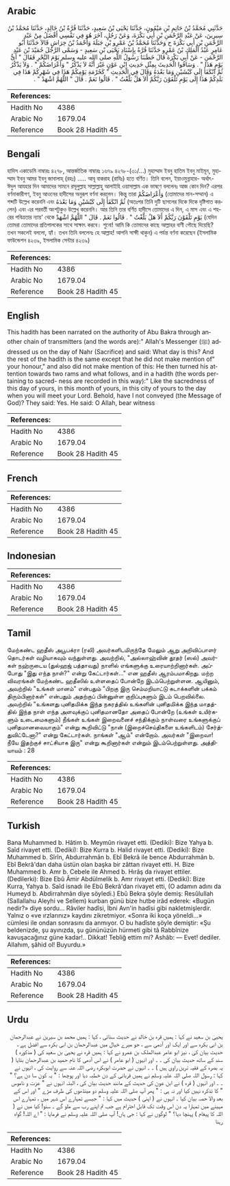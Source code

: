 ## Arabic


<div dir="rtl" lang="ar" style={{fontSize:'larger',backgroundColor:'#f8f9fa',padding:20}}>
حَدَّثَنِي مُحَمَّدُ بْنُ حَاتِمِ بْنِ مَيْمُونٍ، حَدَّثَنَا يَحْيَى بْنُ سَعِيدٍ، حَدَّثَنَا قُرَّةُ بْنُ خَالِدٍ، حَدَّثَنَا مُحَمَّدُ بْنُ سِيرِينَ، عَنْ عَبْدِ الرَّحْمَنِ بْنِ أَبِي بَكْرَةَ، وَعَنْ رَجُلٍ، آخَرَ هُوَ فِي نَفْسِي أَفْضَلُ مِنْ عَبْدِ الرَّحْمَنِ بْنِ أَبِي بَكْرَةَ ح وَحَدَّثَنَا مُحَمَّدُ بْنُ عَمْرِو بْنِ جَبَلَةَ وَأَحْمَدُ بْنُ خِرَاشٍ قَالاَ حَدَّثَنَا أَبُو عَامِرٍ عَبْدُ الْمَلِكِ بْنُ عَمْرٍو حَدَّثَنَا قُرَّةُ بِإِسْنَادِ يَحْيَى بْنِ سَعِيدٍ - وَسَمَّى الرَّجُلَ حُمَيْدَ بْنَ عَبْدِ الرَّحْمَنِ - عَنْ أَبِي بَكْرَةَ قَالَ خَطَبَنَا رَسُولُ اللَّهِ صلى الله عليه وسلم يَوْمَ النَّحْرِ فَقَالَ ‏"‏ أَىُّ يَوْمٍ هَذَا ‏"‏ ‏.‏ وَسَاقُوا الْحَدِيثَ بِمِثْلِ حَدِيثِ ابْنِ عَوْنٍ غَيْرَ أَنَّهُ لاَ يَذْكُرُ ‏"‏ وَأَعْرَاضَكُمْ ‏"‏ ‏.‏ وَلاَ يَذْكُرُ ثُمَّ انْكَفَأَ إِلَى كَبْشَيْنِ وَمَا بَعْدَهُ وَقَالَ فِي الْحَدِيثِ ‏"‏ كَحُرْمَةِ يَوْمِكُمْ هَذَا فِي شَهْرِكُمْ هَذَا فِي بَلَدِكُمْ هَذَا إِلَى يَوْمِ تَلْقَوْنَ رَبَّكُمْ أَلاَ هَلْ بَلَّغْتُ ‏"‏ ‏.‏ قَالُوا نَعَمْ ‏.‏ قَالَ ‏"‏ اللَّهُمَّ اشْهَدْ ‏"‏ ‏.‏
</div>
<div style={{backgroundColor:'#f8f9fa',padding:20, marginBottom: 10}}><table> <thead> <tr> <th>References:</th> <th></th> </tr> </thead> <tbody><tr><td>Hadith No</td><td>4386</td></tr><tr><td>Arabic No</td><td>1679.04</td></tr><tr><td>Reference</td><td>Book 28 Hadith 45</td></tr></tbody></table></div>

## Bengali


<div dir="ltr" lang="bn" style={{fontSize:'larger',backgroundColor:'#f8f9fa',padding:20}}>
হাদিস একাডেমি নাম্বারঃ ৪২৭৮, আন্তর্জাতিক নাম্বারঃ ১৬৭৯ ৪২৭৮-(৩১/...) মুহাম্মাদ ইবনু হাতিম ইবনু মাইমূন, মুহাম্মাদ ইবনু আমর ইবনু জাবালাহ্ (রহঃ) ..... আবূ বাকরাহ (রাযিঃ) হতে বর্ণিত। তিনি বলেন, ইয়াওমুন্নাহার- অর্থাৎ- ঈদুল আযহার দিন আমাদের সামনে রসূলুল্লাহ সাল্লাল্লাহু আলাইহি ওয়াসাল্লাম এক ভাষণে বললেনঃ আজ কোন দিন? এরপর বর্ণনাকারীগণ, ইবনু আওনের হাদীসের অনুরূপ বর্ণনা করলেন। কিন্তু তারা وَأَعْرَاضَكُمْ (তোমাদের মান-সম্মান) এ শব্দটি উল্লেখ করেননি এবং ثُمَّ انْكَفَأَ إِلَى كَبْشَيْنِ وَمَا بَعْدَهُ (অতঃপর তিনি দুটি ছাগলের দিকে দিকে দৃষ্টিপাত করলেন) এবং এর পরবর্তী অংশটুকুও উল্লেখ করেননি। আর তিনি তার বর্ণিত হাদীসে তোমাদের এ দিন, এ মাস এবং এ শহরের পবিত্রতার ন্যায়' থেকে يَوْمِ تَلْقَوْنَ رَبَّكُمْ أَلاَ هَلْ بَلَّغْتُ ‏"‏ ‏.‏ قَالُوا نَعَمْ ‏.‏ قَالَ ‏"‏ اللَّهُمَّ اشْهَدْ (যেদিন তোমরা তোমাদের প্রতিপালকের সাথে সাক্ষাৎ করবে। শুনো! আমি কি তোমাদের কাছে আল্লাহর বাণী পৌছে দিয়েছি? তখন সকলেই বললো, হ্যাঁ। তখন তিনি বললেনঃ হে আল্লাহ! আপনি সাক্ষী থাকুন) এ পর্যন্ত বর্ণনা করেছেন (ইসলামিক ফাউন্ডেশন ৪২৩৯, ইসলামিক সেন্টার ৪২৩৯)
</div>
<div style={{backgroundColor:'#f8f9fa',padding:20, marginBottom: 10}}><table> <thead> <tr> <th>References:</th> <th></th> </tr> </thead> <tbody><tr><td>Hadith No</td><td>4386</td></tr><tr><td>Arabic No</td><td>1679.04</td></tr><tr><td>Reference</td><td>Book 28 Hadith 45</td></tr></tbody></table></div>

## English


<div dir="ltr" lang="en" style={{fontSize:'larger',backgroundColor:'#f8f9fa',padding:20}}>
This hadith has been narrated on the authority of Abu Bakra through another chain of transmitters (and the words are):" Allah's Messenger (ﷺ) addressed us on the day of Nahr (Sacrifice) and said: What day is this? And the rest of the hadith is the same except that he did not make mention of" your honour," and also did not make mention of this: He then turned his attention towards two rams and what follows, and in a hadith (the words pertaining to sacred- ness are recorded in this way):" Like the sacredness of this day of yours, in this month of yours, in this city of yours to the day when you will meet your Lord. Behold, have I not conveyed (the Message of God)? They said: Yes. He said: O Allah, bear witness
</div>
<div style={{backgroundColor:'#f8f9fa',padding:20, marginBottom: 10}}><table> <thead> <tr> <th>References:</th> <th></th> </tr> </thead> <tbody><tr><td>Hadith No</td><td>4386</td></tr><tr><td>Arabic No</td><td>1679.04</td></tr><tr><td>Reference</td><td>Book 28 Hadith 45</td></tr></tbody></table></div>

## French


<div dir="ltr" lang="fr" style={{fontSize:'larger',backgroundColor:'#f8f9fa',padding:20}}>

</div>
<div style={{backgroundColor:'#f8f9fa',padding:20, marginBottom: 10}}><table> <thead> <tr> <th>References:</th> <th></th> </tr> </thead> <tbody><tr><td>Hadith No</td><td>4386</td></tr><tr><td>Arabic No</td><td>1679.04</td></tr><tr><td>Reference</td><td>Book 28 Hadith 45</td></tr></tbody></table></div>

## Indonesian


<div dir="ltr" lang="id" style={{fontSize:'larger',backgroundColor:'#f8f9fa',padding:20}}>

</div>
<div style={{backgroundColor:'#f8f9fa',padding:20, marginBottom: 10}}><table> <thead> <tr> <th>References:</th> <th></th> </tr> </thead> <tbody><tr><td>Hadith No</td><td>4386</td></tr><tr><td>Arabic No</td><td>1679.04</td></tr><tr><td>Reference</td><td>Book 28 Hadith 45</td></tr></tbody></table></div>

## Tamil


<div dir="ltr" lang="ta" style={{fontSize:'larger',backgroundColor:'#f8f9fa',padding:20}}>
மேற்கண்ட ஹதீஸ் அபூபக்ரா (ரலி) அவர்களிடமிருந்தே மேலும் ஆறு அறிவிப்பாளர் தொடர்கள் வழியாகவும் வந்துள்ளது. அவற்றில், "அல்லாஹ்வின் தூதர் (ஸல்) அவர்கள் நஹ்ருடைய (துல்ஹஜ் பத்தாவது) நாளில் எங்களுக்கு உரையாற்றினார்கள். அப்போது "இது எந்த நாள்?" என்று கேட்டார்கள்..." என ஹதீஸ் ஆரம்பமாகிறது. மற்ற விவரங்கள் மேற்கண்ட ஹதீஸில் உள்ளதைப் போன்றே இடம்பெற்றுள்ளன. ஆயினும், அவற்றில் "உங்கள் மானம்" என்பதும் "பிறகு இரு செம்மறியாட்டு கடாக்களின் பக்கம் திரும்பினார்கள்" என்பதும் அதற்குப் பின்னுள்ள குறிப்புகளும் இடம் பெறவில்லை. அவற்றில் "உங்களது புனிதமிக்க இந்த நகரத்தில் உங்களின் புனிதமிக்க இந்த மாதத்தில் இந்த நாள் எந்த அளவுக்குப் புனிதமானதோ அதைப் போன்றே (உங்கள் உயிர்களும் உடைமைகளும்) நீங்கள் உங்கள் இறைவனைச் சந்திக்கும் நாள்வரை உங்களுக்குப் புனிதமானவையாகும்" என்று கூறிவிட்டு "நான் (இறைச்செய்திகளை உங்களிடம்) சேர்த்துவிட்டேனா?" என்று கேட்டார்கள். நாங்கள் "ஆம்" என்றோம். அவர்கள் "இறைவா! நீயே இதற்குச் சாட்சியாக இரு" என்று கூறினார்கள் என்றும் இடம்பெற்றுள்ளது. அத்தியாயம் : 28
</div>
<div style={{backgroundColor:'#f8f9fa',padding:20, marginBottom: 10}}><table> <thead> <tr> <th>References:</th> <th></th> </tr> </thead> <tbody><tr><td>Hadith No</td><td>4386</td></tr><tr><td>Arabic No</td><td>1679.04</td></tr><tr><td>Reference</td><td>Book 28 Hadith 45</td></tr></tbody></table></div>

## Turkish


<div dir="ltr" lang="tr" style={{fontSize:'larger',backgroundColor:'#f8f9fa',padding:20}}>
Bana Muhammed b. Hâtim b. Meymûn rivayet etti. (Dediki): Bize Yahya b. Saîd rivayet etti. (Dediki): Bize Kurra b. Halid rivayet etti. (Dediki): Bize Muhammed b. Sîrîn, Abdurrahmân b. Ebî Bekrâ ile bence Abdurrahmân b. Ebî Bekrâ'dan daha üstün olan başka bir zâttan rivayet etti. H. Bize Muhammed b. Amr b. Cebele ile Ahmed b. Hırâş da rivayet ettiler. (Dedilerki): Bize Ebû Âmir Abdülmelik b. Amr rivayet etti. (Dediki): Bize Kurra, Yahya b. Saîd isnadı ile Ebû Bekrâ'dan rivayet etti, (O adamın adını da Humeyd b. Abdirrahmân diye söyledi.) Ebû Bekra şöyle demiş: Resûlullah (Sallallahu Aleyhi ve Sellem) kurban günü bize hutbe irâd ederek: «Bugün nedir?» diye sordu... Râviler hadîsi, İbni Avn'in hadîsi gibi nakletmişlerdir. Yalnız o «ve ırzlarınız» kaydını zikretmiyor. «Sonra iki koça yöneldi...» cümlesi ile ondan sonrasını da anmıyor. O bu hadîste şöyle demiştir: «Şu beldenizde, şu ayınızda, şu gününüzün hürmeti gibi tâ Rabbînize kavuşacağınız güne kadar!.. Dikkat! Tebliğ ettim mi? Ashâb: — Evet! dediler. Allahım, şâhid ol! Buyurdu.»
</div>
<div style={{backgroundColor:'#f8f9fa',padding:20, marginBottom: 10}}><table> <thead> <tr> <th>References:</th> <th></th> </tr> </thead> <tbody><tr><td>Hadith No</td><td>4386</td></tr><tr><td>Arabic No</td><td>1679.04</td></tr><tr><td>Reference</td><td>Book 28 Hadith 45</td></tr></tbody></table></div>

## Urdu


<div dir="rtl" lang="ur" style={{fontSize:'larger',backgroundColor:'#f8f9fa',padding:20}}>
یحییٰ بن سعید نے کہا : ہمیں قرہ بن خالد نے حدیث سنائی ، کہا : ہمیں محمد بن سیرین نے عبدالرحمان بن ابی بکرہ سے اور ایک اور آدمی سے ، جو میرے خیال میں عبدالرحمان بن ابی بکرہ سے افضل ہے ، حدیث بیان کی ، نیز ابو عامر عبدالملک بن عمرو نے کہا : ہمیں قرہ نے یحییٰ بن سعید کی ( مذکورہ ) سند کے ساتھ حدیث بیان کی ۔ ۔ اور انہوں ( ابو عامر ) نے اس آدمی کا نام حمید بن عبدالرحمان بتایا ( یہ بصرہ کے فقیہ ترین راوی ہیں ) ۔ ۔ انہوں نے حضرت ابوبکرہ رضی اللہ عنہ سے روایت کی ، انہوں نے کہا : رسول اللہ صلی اللہ علیہ وسلم نے ہمیں قربانی کے دن خطبہ دیا اور پوچھا : " یہ کون سا دن ہے؟ " ۔ ۔ اور انہوں ( قرہ ) نے ابن عون کی حدیث کے مانند حدیث بیان کی ، البتہ انہوں نے " عزت و ناموس " کا تذکرہ نہیں کیا اور نہ ہی : " پھر آپ صلی اللہ علیہ وسلم دو مینڈھوں کی طرف مڑے " اور اس کے بعد والا حصہ بیان کیا ۔ انہوں نے ( اپنی ) حدیث میں کہا : " جیسے تمہارے اس شہر میں ، تمہارے اس مہینے میں تمہارا یہ دن اس وقت تک قابل احترام ہے جب تم اپنے رب سے ملو گے ۔ سنو! کیا میں نے ( اللہ کا پیغام ) پہنچا دیا؟ " لوگوں نے کہا : جی ہاں! آپ صلی اللہ علیہ وسلم نے فرمایا : " اے اللہ! گواہ رہنا
</div>
<div style={{backgroundColor:'#f8f9fa',padding:20, marginBottom: 10}}><table> <thead> <tr> <th>References:</th> <th></th> </tr> </thead> <tbody><tr><td>Hadith No</td><td>4386</td></tr><tr><td>Arabic No</td><td>1679.04</td></tr><tr><td>Reference</td><td>Book 28 Hadith 45</td></tr></tbody></table></div>